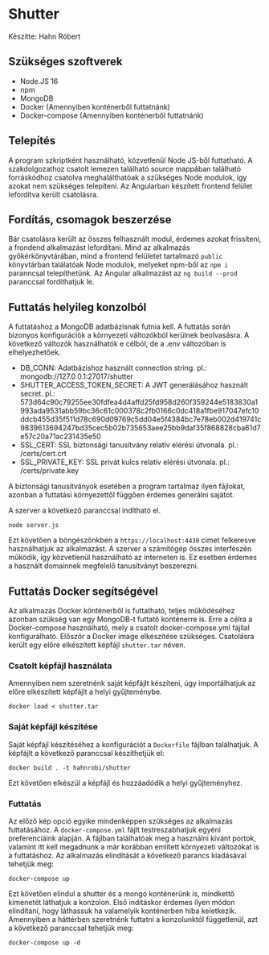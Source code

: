 # Shutter
Készítte: Hahn Róbert
## Szükséges szoftverek
- Node.JS 16
- npm
- MongoDB
- Docker (Amennyiben konténerből futtatnánk)
- Docker-compose (Amennyiben konténerből futtatnánk)
## Telepítés
A program szkriptként használható, közvetlenül Node JS-ből futtatható. A szakdolgozathoz csatolt lemezen található source mappában található forráskódhoz csatolva meghalálthatóak a szükséges Node modulok, így azokat nem szükséges telepíteni.
Az Angularban készített frontend felület lefordítva került csatolásra.
## Fordítás, csomagok beszerzése
Bár csatolásra került az összes felhasznált modul, érdemes azokat frissíteni, a frondend alkalmazást lefordítani.
Mind az alkalmazás gyökérkönyvtárában, mind a frontend felületet tartalmazó `public` könyvtárban találatóak Node modulok, melyeket npm-ből az `npm i` paranncsal telepíthetünk.
Az Angular alkalmazást az `ng build --prod` paranccsal fordíthatjuk le.
## Futtatás helyileg konzolból
A futtatáshoz a MongoDB adatbázisnak futnia kell. A futtatás során bizonyos konfigurációk a környezeti változókból kerülnek beolvasásra. A következő változók használhatók e célból, de a .env változóban is elhelyezhetőek.
- DB_CONN: Adatbázishoz használt connection string. pl.: mongodb://127.0.0.1:27017/shutter
- SHUTTER_ACCESS_TOKEN_SECRET: A JWT generálásához használt secret. pl.: 573d64c90c79255ee30fdfea4d4affd25fd958d260f359244e5183830a1993ada9531abb59bc36c61c000378c2fb0166c0dc418a1fbe917047efc10ddcb455d35f511d78c690d09769c5dd04e5f4384bc7e78eb002d419741c9839613694247bd35cec5b02b735653aee25bb9daf35f868828cba61d7e57c20a71ac231435e50
- SSL_CERT: SSL biztonsági tanusítvány relatív elérési útvonala. pl.: /certs/cert.crt
- SSL_PRIVATE_KEY: SSL privát kulcs relatív elérési útvonala. pl.: /certs/private.key

A biztonsági tanusítványok esetében a program tartalmaz ilyen fájlokat, azonban a futtatási környezettől függően érdemes generálni sajátot.

A szerver a következő paranccsal indítható el.
```
node server.js
```

Ezt követően a böngészőnkben a `https://localhost:4430` címet felkeresve használhatjuk az alkalmazást.
A szerver a számítógép összes interfészén működik, így közvetlenül használható az interneten is. Ez esetben érdemes a használt domainnek megfelelő tanusítványt beszerezni.

## Futtatás Docker segítségével
Az alkalmazás Docker könténerből is futtatható, teljes működéséhez azonban szükség van egy MongoDB-t futtató konténerre is. Erre a célra a Docker-compose használható, mely a csatolt docker-compose.yml fájllal konfigurálható.
Először a Docker image elkészítése szükséges. Csatolásra került egy előre elkészített képfájl `shutter.tar` néven.
### Csatolt képfájl használata
Amennyiben nem szeretnénk saját képfájlt készíteni, úgy importálhatjuk az előre elkészített képfájlt a helyi gyűjteménybe.
```
docker load < shutter.tar
```
### Saját képfájl készítése
Saját képfájl készítéséhez a konfigurációt a `Dockerfile` fájlban találhatjuk. A képfájlt a következő paranccsal készíthetjük el:
```
docker build . -t hahnrobi/shutter
```
Ezt követően elkészül a képfájl és hozzáadódik a helyi gyűjteményhez.
### Futtatás
Az előző kép opció egyike mindenképpen szükséges az alkalmazás futtatásához. A `docker-compose.yml` fájlt testreszabhatjuk egyéni preferenciáink alapján. A fájlban találhatóak meg a használni kívánt portok, valamint itt kell megadnunk a már korábban említett környezeti változókat is a futtatáshoz.
Az alkalmazás elindítását a következő parancs kiadásával tehetjük meg:
```
docker-compose up
```
Ezt követően elindul a shutter és a mongo konténerünk is, mindkettő kimenetét láthatjuk a konzolon. Első indításkor érdemes ílyen módon elindítani, hogy láthassuk ha valamelyik konténerben hiba keletkezik.
Amennyiben a háttérben szeretnénk futtatni a konzolunktól függetlenül, azt a következő paranccsal tehetjük meg:
```
docker-compose up -d
```